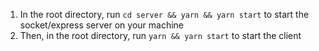 1. In the root directory, run `cd server && yarn && yarn start` to start the socket/express server on your machine
2. Then, in the root directory, run `yarn && yarn start` to start the client
